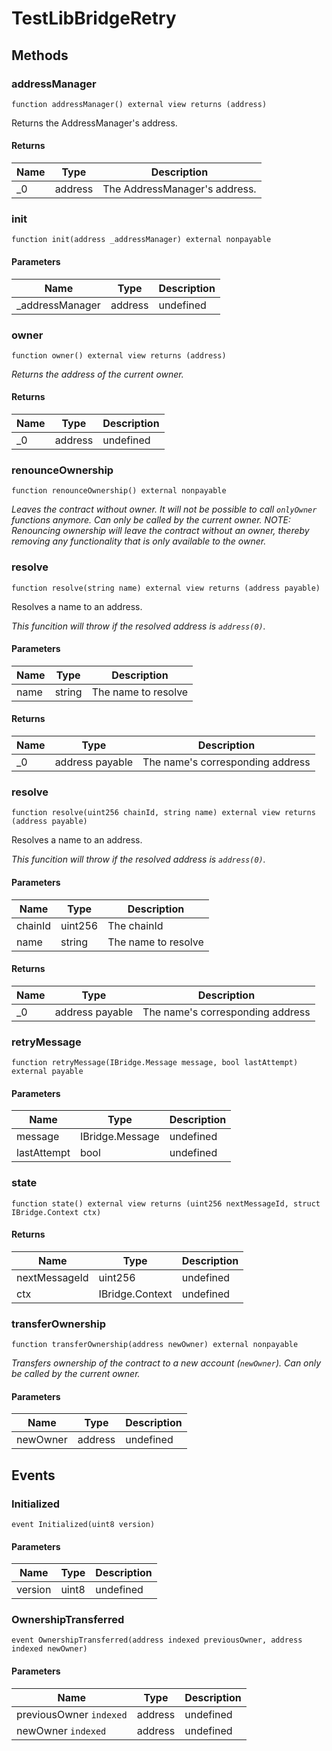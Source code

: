 # TestLibBridgeRetry









## Methods

### addressManager

```solidity
function addressManager() external view returns (address)
```

Returns the AddressManager&#39;s address.




#### Returns

| Name | Type | Description |
|---|---|---|
| _0 | address | The AddressManager&#39;s address. |

### init

```solidity
function init(address _addressManager) external nonpayable
```





#### Parameters

| Name | Type | Description |
|---|---|---|
| _addressManager | address | undefined |

### owner

```solidity
function owner() external view returns (address)
```



*Returns the address of the current owner.*


#### Returns

| Name | Type | Description |
|---|---|---|
| _0 | address | undefined |

### renounceOwnership

```solidity
function renounceOwnership() external nonpayable
```



*Leaves the contract without owner. It will not be possible to call `onlyOwner` functions anymore. Can only be called by the current owner. NOTE: Renouncing ownership will leave the contract without an owner, thereby removing any functionality that is only available to the owner.*


### resolve

```solidity
function resolve(string name) external view returns (address payable)
```

Resolves a name to an address.

*This funcition will throw if the resolved address is `address(0)`.*

#### Parameters

| Name | Type | Description |
|---|---|---|
| name | string | The name to resolve |

#### Returns

| Name | Type | Description |
|---|---|---|
| _0 | address payable | The name&#39;s corresponding address |

### resolve

```solidity
function resolve(uint256 chainId, string name) external view returns (address payable)
```

Resolves a name to an address.

*This funcition will throw if the resolved address is `address(0)`.*

#### Parameters

| Name | Type | Description |
|---|---|---|
| chainId | uint256 | The chainId |
| name | string | The name to resolve |

#### Returns

| Name | Type | Description |
|---|---|---|
| _0 | address payable | The name&#39;s corresponding address |

### retryMessage

```solidity
function retryMessage(IBridge.Message message, bool lastAttempt) external payable
```





#### Parameters

| Name | Type | Description |
|---|---|---|
| message | IBridge.Message | undefined |
| lastAttempt | bool | undefined |

### state

```solidity
function state() external view returns (uint256 nextMessageId, struct IBridge.Context ctx)
```






#### Returns

| Name | Type | Description |
|---|---|---|
| nextMessageId | uint256 | undefined |
| ctx | IBridge.Context | undefined |

### transferOwnership

```solidity
function transferOwnership(address newOwner) external nonpayable
```



*Transfers ownership of the contract to a new account (`newOwner`). Can only be called by the current owner.*

#### Parameters

| Name | Type | Description |
|---|---|---|
| newOwner | address | undefined |



## Events

### Initialized

```solidity
event Initialized(uint8 version)
```





#### Parameters

| Name | Type | Description |
|---|---|---|
| version  | uint8 | undefined |

### OwnershipTransferred

```solidity
event OwnershipTransferred(address indexed previousOwner, address indexed newOwner)
```





#### Parameters

| Name | Type | Description |
|---|---|---|
| previousOwner `indexed` | address | undefined |
| newOwner `indexed` | address | undefined |




